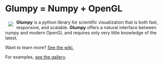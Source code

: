 # Glumpy = Numpy + OpenGL

<a href="https://github.com/rougier/glumpy"><img src="https://raw.githubusercontent.com/rougier/glumpy/master/doc/_static/logo.png" align="left" hspace="10" vspace="6"></a>

**Glumpy** is a python library for scientific visualization that is both fast,
  responsive, and scalable. **Glumpy** offers a natural interface between numpy
  and modern OpenGL and requires only very little knowledge of the latest.

Want to learn more? [See the wiki.](https://github.com/rougier/glumpy/wiki)

For examples, [see the gallery](https://github.com/rougier/glumpy/wiki/Gallery).
